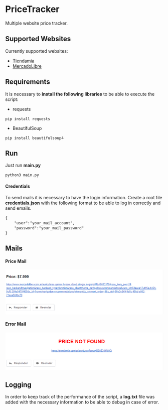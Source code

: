 # PriceTracker
Multiple website price tracker.

## Supported Websites
Currently supported websites:
- [Tiendamia](https://tiendamia.com/ar/)
- [MercadoLibre](https://www.mercadolibre.com.ar/)

## Requirements
It is necessary to **install the following libraries** to be able to execute the script:
* requests
~~~
pip install requests
~~~
* BeautifulSoup
~~~
pip install beautifulsoup4
~~~

## Run
Just run **main.py**
~~~
python3 main.py
~~~
#### Credentials
To send mails it is necessary to have the login information. Create a root file **credentials.json** with the following format to be able to log in correctly and send emails.
~~~
{
    "user":"your_mail_account",
    "password":"your_mail_password"
}
~~~

## Mails

#### Price Mail
![price mail](/img/price-mail.png "Price Mail")

#### Error Mail
![error mail](/img/error-mail.png "Error Mail")

## Logging
In order to keep track of the performance of the script, a **log.txt** file was added with the necessary information to be able to debug in case of error.